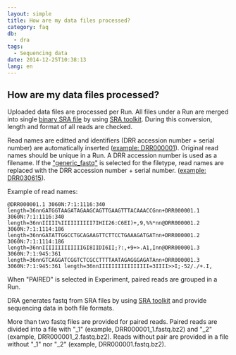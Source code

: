```yaml
---
layout: simple
title: How are my data files processed?
category: faq
db:
  - dra
tags: 
  - Sequencing data
date: 2014-12-25T10:38:13
lang: en
---
```


## How are my data files processed?

<p>Uploaded data files are processed per Run. All files under a Run are merged into single <a href="http://www.ncbi.nlm.nih.gov/books/NBK47539/#SRA_Overview_BK.SRA_Architecture">binary SRA file</a> by using <a href="http://trace.ncbi.nlm.nih.gov/Traces/sra/sra.cgi?view=toolkit_doc">SRA toolkit</a>. During this conversion, length and format of all reads are checked.</p>
<p>Read names are editted and identifiers (DRR accession number + serial number) are automatically inserted (<a href="http://trace.ncbi.nlm.nih.gov/Traces/sra/?view=run_browser&amp;run=DRR000001">example: DRR000001</a>). <span class="red">Original read names should be unique in a Run.</span> A DRR accession number is used as a filename. If the <a href="/dra/submission.html#File_Type">"generic_fastq"</a> is selected for the filetype, read names are replaced with the DRR accession number + serial number. (<a href="http://trace.ncbi.nlm.nih.gov/Traces/sra/?view=run_browser&amp;run=DRR030615">example: DRR030615</a>).</p>
<p class="no_bottom">Example of read names:</p>
<pre class="code"><code>@DRR000001.1 3060N:7:1:1116:340 length=36nnGATGGTAAGATAGAAGCAGTTGAAGTTTACAAACCGnn+DRR000001.1 3060N:7:1:1116:340 length=36nnIIIII%IIIIIIIIII7IHII26:C6EI)+,9,%%*nn@DRR000001.2 3060N:7:1:1114:186 length=36nnGATATTGGCCTGCAGAAGTTCTTCCTGAAAGATGATnn+DRR000001.2 3060N:7:1:1114:186 length=36nnIIIIIIIIIIIIIGI8IIDI6II;?:,+9+&gt;.A1,Inn@DRR000001.3 3060N:7:1:945:361 length=36nnGTCAGGATCGGTCTCGCCTTTTAATAGAGGGAGATAnn+DRR000001.3 3060N:7:1:945:361 length=36nnIIIIIIIIIIIIIIII=3IIII&gt;&gt;I;-52/./+.I,</code></pre>
<p>When "PAIRED" is selected in Experiment, paired reads are grouped in a Run.</p>
<p>DRA generates fastq from SRA files by using <a href="http://trace.ncbi.nlm.nih.gov/Traces/sra/sra.cgi?view=toolkit_doc">SRA toolkit</a> and provide sequencing data in both file formats.</p>
<p>More than two fastq files are provided for paired reads. Paired reads are divided into a file with "_1" (example, DRR000001_1.fastq.bz2) and "_2" (example, DRR000001_2.fastq.bz2). Reads without pair are provided in a file without "_1" nor "_2" (example, DRR000001.fastq.bz2).</p>
